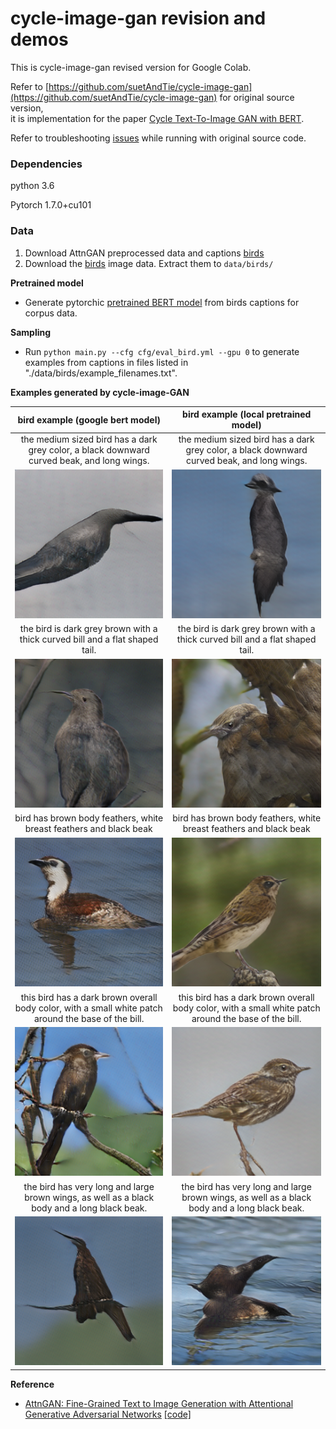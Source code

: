 # cycle-image-gan revision and demos

This is cycle-image-gan revised version for Google Colab.

Refer to [https://github.com/suetAndTie/cycle-image-gan](https://github.com/suetAndTie/cycle-image-gan) for original source version, <br>
it is implementation for the paper [Cycle Text-To-Image GAN with BERT](https://arxiv.org/abs/2003.12137).

Refer to troubleshooting [issues](https://github.com/rightlit/cycle-image-gan-rev/issues) while running with original source code. 

### Dependencies
python 3.6

Pytorch 1.7.0+cu101


### Data
1. Download AttnGAN preprocessed data and captions [birds](https://drive.google.com/open?id=1O_LtUP9sch09QH3s_EBAgLEctBQ5JBSJ)
2. Download the [birds](http://www.vision.caltech.edu/visipedia/CUB-200-2011.html) image data. Extract them to `data/birds/`

**Pretrained model**
- Generate pytorchic [pretrained BERT model](https://github.com/rightlit/pytorchic-bert-rev) from birds captions for corpus data.

**Sampling**
- Run `python main.py --cfg cfg/eval_bird.yml --gpu 0` to generate examples from captions in files listed in "./data/birds/example_filenames.txt". 


**Examples generated by cycle-image-GAN**

 bird example (google bert model)             |  bird example (local pretrained model)
:-------------------------:|:-------------------------:
the medium sized bird has a dark grey color, a black downward curved beak, and long wings. | the medium sized bird has a dark grey color, a black downward curved beak, and long wings.
![](models/netG_epoch_600/Black_Footed_Albatross_0001_796111/0_s_0_g2.png) | ![](models/netG_epoch_600_localbert/Black_Footed_Albatross_0001_796111/0_s_0_g2.png)
the bird is dark grey brown with a thick curved bill and a flat shaped tail. | the bird is dark grey brown with a thick curved bill and a flat shaped tail.
![](models/netG_epoch_600/Black_Footed_Albatross_0001_796111/0_s_1_g2.png) | ![](models/netG_epoch_600_localbert/Black_Footed_Albatross_0001_796111/0_s_1_g2.png)
bird has brown body feathers, white breast feathers and black beak | bird has brown body feathers, white breast feathers and black beak
![](models/netG_epoch_600/Black_Footed_Albatross_0001_796111/0_s_2_g2.png) | ![](models/netG_epoch_600_localbert/Black_Footed_Albatross_0001_796111/0_s_2_g2.png)
this bird has a dark brown overall body color, with a small white patch around the base of the bill. | this bird has a dark brown overall body color, with a small white patch around the base of the bill.
![](models/netG_epoch_600/Black_Footed_Albatross_0001_796111/0_s_3_g2.png) | ![](models/netG_epoch_600_localbert/Black_Footed_Albatross_0001_796111/0_s_3_g2.png)
the bird has very long and large brown wings, as well as a black body and a long black beak. | the bird has very long and large brown wings, as well as a black body and a long black beak.
![](models/netG_epoch_600/Black_Footed_Albatross_0001_796111/0_s_4_g2.png) | ![](models/netG_epoch_600_localbert/Black_Footed_Albatross_0001_796111/0_s_4_g2.png)

**Reference**

- [AttnGAN: Fine-Grained Text to Image Generation with Attentional Generative Adversarial Networks](https://arxiv.org/abs/1711.10485) [[code]](https://github.com/taoxugit/AttnGAN)
